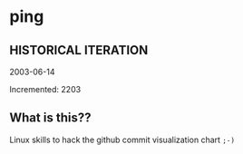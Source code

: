 # ping

## HISTORICAL ITERATION
2003-06-14

Incremented: 2203

## What is this?? 
Linux skills to hack the github commit visualization chart `;-)`

